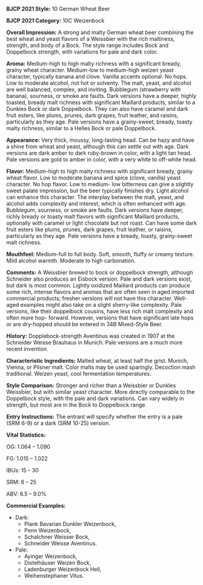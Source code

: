 <b>BJCP 2021 Style:</b> 10 German Wheat Beer

<b>BJCP 2021 Category:</b> 10C Weizenbock

<b>Overall Impression:</b> A strong and malty German wheat beer
combining the best wheat and yeast flavors of a Weissbier with
the rich maltiness, strength, and body of a Bock. The style
range includes Bock and Doppelbock strength, with variations
for pale and dark color.

<b>Aroma:</b> Medium-high to high malty richness with a
significant bready, grainy wheat character. Medium-low to
medium-high weizen yeast character, typically banana and
clove. Vanilla accents optional. No hops. Low to moderate
alcohol, not hot or solventy. The malt, yeast, and alcohol are
well balanced, complex, and inviting. Bubblegum (strawberry
with banana), sourness, or smoke are faults.
Dark versions have a deeper, highly toasted, bready malt
richness with significant Maillard products, similar to a
Dunkles Bock or dark Doppelbock. They can also have caramel
and dark fruit esters, like plums, prunes, dark grapes, fruit
leather, and raisins, particularly as they age.
Pale versions have a grainy-sweet, bready, toasty malty
richness, similar to a Helles Bock or pale Doppelbock.

<b>Appearance:</b> Very thick, moussy, long-lasting head. Can be
hazy and have a shine from wheat and yeast, although this can
settle out with age.
Dark versions are dark amber to dark ruby-brown in color,
with a light tan head.
Pale versions are gold to amber in color, with a very white to
off-white head.

<b>Flavor:</b> Medium-high to high malty richness with significant
bready, grainy wheat flavor. Low to moderate banana and spice
(clove, vanilla) yeast character. No hop flavor. Low to medium-
low bitterness can give a slightly sweet palate impression, but
the beer typically finishes dry. Light alcohol can enhance this
character. The interplay between the malt, yeast, and alcohol
adds complexity and interest, which is often enhanced with
age. Bubblegum, sourness, or smoke are faults.
Dark versions have deeper, richly bready or toasty malt flavors
with significant Maillard products, optionally with caramel or
light chocolate but not roast. Can have some dark fruit esters
like plums, prunes, dark grapes, fruit leather, or raisins,
particularly as they age.
Pale versions have a bready, toasty, grainy-sweet malt richness.

<b>Mouthfeel:</b> Medium-full to full body. Soft, smooth, fluffy or
creamy texture. Mild alcohol warmth. Moderate to high
carbonation.

<b>Comments:</b> A Weissbier brewed to bock or doppelbock
strength, although Schneider also produces an Eisbock version.
Pale and dark versions exist, but dark is most common. Lightly
oxidized Maillard products can produce some rich, intense
flavors and aromas that are often seen in aged imported
commercial products; fresher versions will not have this
character. Well-aged examples might also take on a slight
sherry-like complexity. Pale versions, like their doppelbock
cousins, have less rich malt complexity and often more hop-
forward. However, versions that have significant late hops or
are dry-hopped should be entered in 34B Mixed-Style Beer.

<b>History:</b> Dopplebock-strength Aventinus was created in 1907
at the Schneider Weisse Brauhaus in Munich. Pale versions are
a much more recent invention.

<b>Characteristic Ingredients:</b> Malted wheat, at least half the
grist. Munich, Vienna, or Pilsner malt. Color malts may be used
sparingly. Decoction mash traditional. Weizen yeast, cool
fermentation temperatures.

<b>Style Comparison:</b> Stronger and richer than a Weissbier or
Dunkles Weissbier, but with similar yeast character. More
directly comparable to the Doppelbock style, with the pale and
dark variations. Can vary widely in strength, but most are in
the Bock to Doppelbock range.

<b>Entry Instructions:</b> The entrant will specify whether the
entry is a pale (SRM 6-9) or a dark (SRM 10-25) version.

<b>Vital Statistics:</b>

OG: 1.064 – 1.090

FG: 1.015 – 1.022

IBUs: 15 – 30

SRM: 6 – 25

ABV: 6.5 – 9.0%

<b>Commercial Examples:</b>
- Dark:
   - Plank Bavarian Dunkler Weizenbock,
   - Penn Weizenbock,
   - Schalchner Weisser Bock,
   - Schneider Weisse Aventinus.
- Pale:
   - Ayinger Weizenbock,
   - Distelhäuser Weizen Bock,
   - Ladenburger Weizenbock Hell,
   - Weihenstephaner Vitus.
